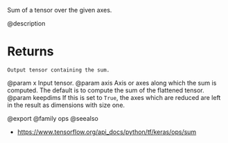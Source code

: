 Sum of a tensor over the given axes.

@description

# Returns
    Output tensor containing the sum.

@param x Input tensor.
@param axis Axis or axes along which the sum is computed. The default is to
    compute the sum of the flattened tensor.
@param keepdims If this is set to `True`, the axes which are reduced are left
    in the result as dimensions with size one.

@export
@family ops
@seealso
+ <https://www.tensorflow.org/api_docs/python/tf/keras/ops/sum>
